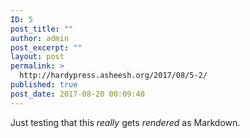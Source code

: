 ```yaml
---
ID: 5
post_title: ""
author: admin
post_excerpt: ""
layout: post
permalink: >
  http://hardypress.asheesh.org/2017/08/5-2/
published: true
post_date: 2017-08-20 00:09:40
---
```

Just testing that this _really_ gets *rendered* as Markdown.